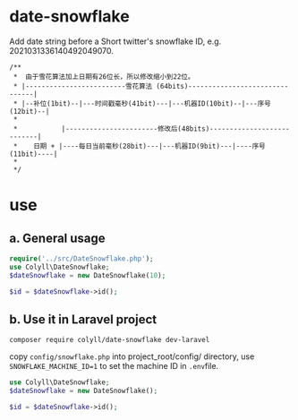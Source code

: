 # date-snowflake
Add date string before a Short twitter's snowflake ID, e.g. 2021031336140492049070.

    /**
     *  由于雪花算法加上日期有26位长，所以修改缩小到22位。
     * |-------------------------雪花算法 (64bits)-------------------------------|
     * |--补位(1bit)--|---时间戳毫秒(41bit)---|---机器ID(10bit)--|---序号(12bit)--|
     *
     *           |-----------------------修改后(48bits)---------------------------|
     *    日期 + |----每日当前毫秒(28bit)---|---机器ID(9bit)---|----序号(11bit)----|
     *
     */

# use
## a. General usage
```php
require('../src/DateSnowflake.php');
use Colyll\DateSnowflake;
$dateSnowflake = new DateSnowflake(10);

$id = $dateSnowflake->id();
```
## b. Use it in Laravel project
```
composer require colyll/date-snowflake dev-laravel
```
copy `config/snowflake.php`  into  project_root/config/ directory, 
use `SNOWFLAKE_MACHINE_ID=1` to set the machine ID in `.env`file.

```php
use Colyll\DateSnowflake;
$dateSnowflake = new DateSnowflake();

$id = $dateSnowflake->id();
```
